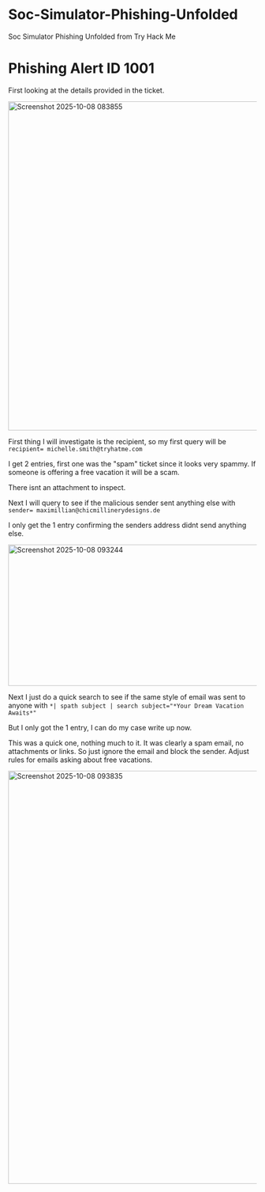 # Soc-Simulator-Phishing-Unfolded
Soc Simulator Phishing Unfolded from Try Hack Me


# Phishing Alert ID 1001

First looking at the details provided in the ticket.

<img width="1453" height="666" alt="Screenshot 2025-10-08 083855" src="https://github.com/user-attachments/assets/a216a2df-3935-4c21-a475-684f16babc06" />

First thing I will investigate is the recipient, so my first query will be `recipient= michelle.smith@tryhatme.com`

I get 2 entries, first one was the "spam" ticket since it looks very spammy. If someone is offering a free vacation it will be a scam.

There isnt an attachment to inspect.

Next I will query to see if the malicious sender sent anything else with `sender= maximillian@chicmillinerydesigns.de`

I only get the 1 entry confirming the senders address didnt send anything else.

<img width="680" height="286" alt="Screenshot 2025-10-08 093244" src="https://github.com/user-attachments/assets/424e71dd-c7d1-4337-a7db-2c41f8e6fb36" />

Next I just do a quick search to see if the same style of email was sent to anyone with `*| spath subject | search subject="*Your Dream Vacation Awaits*"`

But I only got the 1 entry, I can do my case write up now.

This was a quick one, nothing much to it. It was clearly a spam email, no attachments or links. So just ignore the email and block the sender. Adjust rules for emails asking about free vacations.

<img width="1401" height="836" alt="Screenshot 2025-10-08 093835" src="https://github.com/user-attachments/assets/57442129-c292-4797-bfdb-9b9a58516b75" />




























































